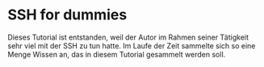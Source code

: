# SSH for dummies

Dieses Tutorial ist entstanden, weil der Autor im Rahmen seiner Tätigkeit sehr viel mit der SSH zu tun hatte. Im Laufe der Zeit sammelte sich so eine Menge Wissen an, das in diesem Tutorial gesammelt werden soll.

